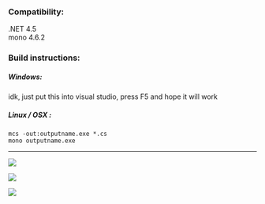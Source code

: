 ### Compatibility:

.NET 4.5  
mono 4.6.2

### Build instructions:

##### Windows:
idk, just put this into visual studio, press F5 and hope it will work

##### Linux / OSX :
`mcs -out:outputname.exe *.cs `  
`mono outputname.exe`

---

![](http://i.imgur.com/erEYiBO.gif)

![](http://i.imgur.com/Bb5fr7J.gif)

![](http://i.imgur.com/VR5PuLp.gif)
